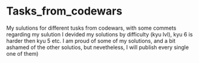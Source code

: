 # Tasks_from_codewars
My sulutions for different tusks from codewars, with some commets regarding my sulution
I devided my solutions by difficulty (kyu lvl), kyu 6 is harder then kyu 5 etc.
I am proud of some of my solutions, and a bit ashamed of the other solutios, but nevetheless, I will publish every single one of them)
